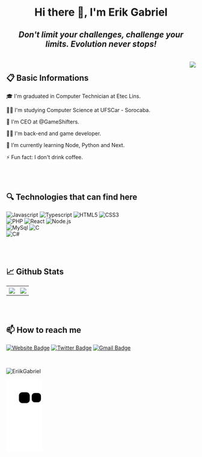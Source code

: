 <!-- BEGIN -->

<h1 align="center">Hi there 👋, I'm Erik Gabriel</h1>
<h2 align="center"><i>Don't limit your challenges, challenge your limits. Evolution never stops!</i></h2>

<br>

<img align="right" height="590em" src="https://raw.githubusercontent.com/gist/EriikGabriel/1a44dd57dbba2eb9061a2d8b01513d5b/raw/126c63a0966e310c7c4947db67f440ff426aa8f4/github-card.svg" />


## **📋 Basic Informations** </br>
🎓 I'm graduated in Computer Technician at Etec Lins. </br>

👨‍🎓 I'm studying Computer Science at UFSCar - Sorocaba. </br>

💼 I'm CEO at @GameShifters. </br>

👨‍💻 I'm back-end and game developer. </br>

📖 I’m currently learning Node, Python and Next. </br>

⚡ Fun fact: I don't drink coffee. </br>

<br><br>

## **🔍 Technologies that can find here**
<p align="left">
  <img src="https://img.shields.io/badge/Javascript-EAC80B?style=for-the-badge&logo=javascript&logoColor=black" alt="Javascript">
  <img src="https://img.shields.io/badge/Typescript-1E4174?style=for-the-badge&logo=typescript&logoColor=white" alt="Typescript"> 
  <img src="https://img.shields.io/badge/HTML5-E34F26?style=for-the-badge&logo=html5&logoColor=white" alt="HTML5"> 
  <img src="https://img.shields.io/badge/CSS3-1572B6?style=for-the-badge&logo=css3&logoColor=white" alt="CSS3"> <br>
  <img src="https://img.shields.io/badge/PHP-758BFD?style=for-the-badge&logo=php&logoColor=white" alt="PHP"> 
  <img src="https://img.shields.io/badge/React-20232A?style=for-the-badge&logo=react&logoColor=61DAFB" alt="React">
  <img src="https://img.shields.io/badge/Node.js-43853D?style=for-the-badge&logo=node.js&logoColor=white" alt="Node.js"> <br>
  <img src="https://img.shields.io/badge/MySql-2246FC?style=for-the-badge&logo=mysql&logoColor=white" alt="MySql">
  <img src="https://img.shields.io/badge/C-0179C3?style=for-the-badge&logo=c&logoColor=white" alt="C"> <br>
  <img src="https://img.shields.io/badge/CSharp-461A75?style=for-the-badge&logo=csharp&logoColor=white" alt="C#">
</p>

<br><br>

## **📈 Github Stats**
<center>
  <table>
      <tr>
        <td>
          <img height="180em" align="center" src="https://github-readme-stats.vercel.app/api/top-langs/?username=EriikGabriel&hide=html&layout=compact&theme=radical" />
        </td>
        <td>
          <img height="180em" align="center" src="https://github-readme-stats.vercel.app/api?username=EriikGabriel&theme=radical&show_icons=true"/>
        </td>
     </tr>
  </table>
</center>

<br><br>

## **📫 How to reach me**

[![Website Badge](https://img.shields.io/badge/-erikgabriel.vercel.app-0f3d8c?style=flat-square&labelColor=0f3d8c&logoColor=white&link=https://erikgabriel.vercel.app)](https://erikgabriel.vercel.app)
[![Twitter Badge](https://img.shields.io/badge/-@AqueleEriko-0f3d8c?style=flat-square&labelColor=0f3d8c&logo=twitter&logoColor=white&link=https://twitter.com/AqueleEriko)](https://twitter.com/AqueleEriko)
[![Gmail Badge](https://img.shields.io/badge/-erikgabriel.work@gmail.com-0f3d8c?style=flat-square&logo=Gmail&logoColor=white&link=mailto:erikgabriel.work@gmail.com)](mailto:erikgabriel.work@gmail.com)

<br>

<p align="left"> <img src="https://komarev.com/ghpvc/?username=EriikGabriel" alt="EriikGabriel" /> </p>

![Snake animation](https://github.com/EriikGabriel/EriikGabriel/blob/output/github-contribution-grid-snake.svg)

<!-- END-->
